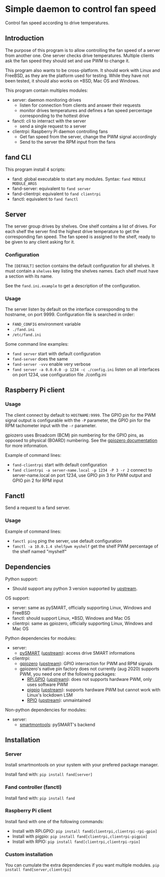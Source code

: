 # Simple daemon to control fan speed

Control fan speed according to drive temperatures.

## Introduction

The purpose of this program is to allow controlling the fan speed of a server
from another one.
One server checks drive temperatures.
Multiple clients ask the fan speed they should set and use PWM to change it.

This program also wants to be cross-platform.
It should work with Linux and FreeBSD, as they are the platform used for
testing.
While they have not been tested, it should also works on
\*BSD, Mac OS and Windows.

This program contain multiples modules:
 * server: daemon monitoring drives
    * listen for connection from clients and answer their requests
    * monitor drives temperatures and defines a fan speed percentage
      corresponding to the hottest drive
 * fanctl: cli to interract with the server
    * send a single request to a server
 * clientrpi: Raspberry Pi daemon controlling fans
    * Get fan speed from the server, change the PWM signal accordingly
    * Send to the server the RPM input from the fans

## fand CLI

This program install 4 scripts:
 * fand: global executable to start any modules.
   Syntax: `fand MODULE MODULE_ARGS`
 * fand-server: equivalent to `fand server`
 * fand-clientrpi: equivalent to `fand clientrpi`
 * fanctl: equivalent to `fand fanctl`

## Server

The server group drives by shelves.
One shelf contains a list of drives.
For each shelf the server find the highest drive temperature to get the
corresponding fan speed.
The fan speed is assigned to the shelf, ready to be given to any client
asking for it.

### Configuration

The `[DEFAULT]` section contains the default configuration for all shelves.
It must contain a `shelves` key listing the shelves names.
Each shelf must have a section with its name.

See the `fand.ini.example` to get a description of the configuration.

### Usage

The server listen by default on the interface corresponding to
the hostname, on port 9999.
Configuration file is searched in order:
 - `FAND_CONFIG` environment variable
 - `./fand.ini`
 - `/etc/fand.ini`

Some command line examples:
 - `fand server` start with default configuration
 - `fand-server` does the same
 - `fand-server -vvv` enable very verbose
 - `fand server -a 0.0.0.0 -p 1234 -c ./config.ini` listen on all interfaces
   on port 1234, use configuration file ./config.ini

## Raspberry Pi client

### Usage

The client connect by default to `HOSTNAME:9999`.
The GPIO pin for the PWM signal output is configurable with the `-P` parameter,
the GPIO pin for the RPM tachometer input with the `-r` parameter.

gpiozero uses Broadcom (BCM) pin numbering for the GPIO pins,
as opposed to physical (BOARD) numbering.
See the
[gpiozero documentation](https://gpiozero.readthedocs.io/en/stable/recipes.html#pin-numbering)
for more information.

Example of command lines:
 - `fand-clientrpi` start with default configuration
 - `fand clientrpi -a server-name.local -p 1234 -P 3 -r 2` connect to
   server-name.local on port 1234, use GPIO pin 3 for PWM output
   and GPIO pin 2 for RPM input

## Fanctl

Send a request to a fand server.

### Usage

Example of command lines:
 - `fanctl ping` ping the server, use default configuration
 - `fanctl -a 10.0.1.4 shelfpwm myshelf` get the shelf PWM percentage of
   the shelf named "myshelf"

## Dependencies

Python support:
 * Should support any python 3 version supported by
   [upstream](https://www.python.org/downloads/).

OS support:
 * server: same as pySMART, officially supporting Linux, Windows and FreeBSD
 * fanctl: should support Linux, \*BSD, Windows and Mac OS
 * clientrpi: same as gpiozero, officially supporting Linux, Windows and Mac OS

Python dependencies for modules:
 * server:
   * [pySMART](https://pypi.org/project/pySMART/)
     ([upstream](https://github.com/freenas/py-SMART)):
     access drive SMART informations
 * clientrpi:
   * [gpiozero](https://pypi.org/project/gpiozero/)
     ([upstream](https://github.com/gpiozero/gpiozero)):
     GPIO interraction for PWM and RPM signals
   * gpiozero's native pin factory does not currently (aug 2020) supports PWM,
     you need one of the following packages:
     * [RPi.GPIO](https://pypi.org/project/RPi.GPIO/)
       ([upstream](https://sourceforge.net/projects/raspberry-gpio-python/)):
       does not supports hardware PWM, only uses software PWM
     * [pigpio](https://pypi.org/project/pigpio/)
       ([upstream](http://abyz.me.uk/rpi/pigpio/python.html)):
       supports hardware PWM but cannot work with Linux's lockdown LSM
     * [RPIO](https://pypi.org/project/RPIO/)
       ([upstream](https://github.com/metachris/RPIO)):
       unmaintained

Non-python dependencies for modules:
 * server:
   * [smartmontools](https://www.smartmontools.org/):
     pySMART's backend

## Installation

### Server

Install smartmontools on your system with your prefered package manager.

Install fand with:
```pip install fand[server]```

### Fand controller (fanctl)

Install fand with:
```pip install fand```

### Raspberry Pi client

Install fand with one of the following commands:
 * Install with RPi.GPIO:
   ```pip install fand[clientrpi,clientrpi-rpi-gpio]```
 * Install with pigpio:
   ```pip install fand[clientrpi,clientrpi-pigpio]```
 * Install with RPIO:
   ```pip install fand[clientrpi,clientrpi-rpio]```

### Custom installation

You can cumulate the extra dependencies if you want multiple modules.
```pip install fand[server,clientrpi]```

